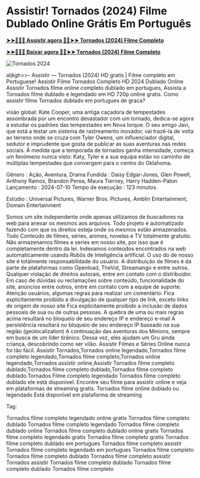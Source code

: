 # Assistir! Tornados (2024) Filme Dublado Online Grátis Em Português

**[➤➤🔴✅📱 Assistir agora 🔴✅➤➤ Tornados (2024) Filme Completo](https://bit.ly/3YAFbzY)**

**[➤➤🔴✅📱 Baixar agora 🔴✅➤➤ Tornados (2024) Filme Completo](https://bit.ly/3YAFbzY)**

![Tornados 2024](https://image.tmdb.org/t/p/w780/3HnteZs1VmlP194B7hiJeAR34p4.jpg)

aljkgh>>- Assistir — Tornados (2024) HD gratis | Filme completo em Portuguese! Assistir Filme Tornados Completo HD 2024 Dublado Online Assistir Tornados filme online completo dublado em portugues, Assista a Tornados filme dublado e legendado em HD 720p online gratis. Como assistir filme Tornados dublado em portugues de graca?

visão global:
Kate Cooper, uma antiga caçadora de tempestades assombrada por um encontro devastador com um tornado, dedica-se agora a estudar os padrões das tempestades em Nova Iorque. O seu amigo Javi, que está a testar um sistema de rastreamento inovador, vai trazê-la de volta ao terreno onde se cruza com Tyler Owens, um influenciador digital, sedutor e imprudente que gosta de publicar as suas aventuras nas redes sociais. À medida que a temporada de tornados ganha intensidade, começa um fenómeno nunca visto: Katy, Tyler e a sua equipa estão no caminho de múltiplas tempestades que convergem para o centro do Oklahoma.

Gênero      : Ação, Aventura, Drama
Fundida      : Daisy Edgar-Jones, Glen Powell, Anthony Ramos, Brandon Perea, Maura Tierney, Harry Hadden-Paton
Lançamento    : 2024-07-10
Tempo de execução : 123 minutos.

Estúdio : Universal Pictures, Warner Bros. Pictures, Amblin Entertainment, Domain Entertainment 

Somos um site independente onde apenas utilizamos de buscadores na web para anexar os mesmos aos arquivos. Todo projeto é automatizado fazendo com que os direitos esteja onde os mesmos estão armazenados. Todo Conteúdo de filmes, séries, animes, novelas e TV totalmente gratuito. Não armazenamos filmes e series em nosso site, por isso que é completamente dentro da lei. Indexamos conteúdos encontrados na web automaticamente usando Robôs de Inteligência artificial. O uso do de nosso site é totalmente responsabilidade do usuário. A distribuição de filmes é da parte de plataformas como Openload, TheVid, Streamango e entre outros. Qualquer violação de direitos autorais, entre em contato com o distribuidor. Em caso de dúvidas ou reclamações sobre conteúdo, funcionalidade do site, anúncios entre outros, entre em contato com a equipe de suporte.
Atenção usuários, algumas regras para realizar um comentário:
Fica explicitamente proibido a divulgação de qualquer tipo de link, exceto links de origem de nosso site
Fica explicitamente proibido a inclusão de dados pessoais de sua ou de outras pessoas.
A quebra de uma ou mais regras acima resultará no bloqueio de seu endereço IP e endereço e-mail
A persistência resultará no bloqueio de seu endereço IP baseado na sua região (geolocalization)
A continuação das aventuras dos Minions, sempre em busca de um líder tirânico. Dessa vez, eles ajudam um Gru ainda criança, descobrindo como ser vilão.
Assistir Filmes e Séries Online nunca foi tão fácil.
Assistir Tornados,Tornados online legendado,Tornados filme completo legendado,Tornados filme completo,Tornados online legendado,Tornados assistir online,Assistir Tornados filme completo dublado,Tornados filme completo dublado,Tornados filme completo dublado.Tornados Filme completo legendado
Tornados filme completo dublado ele está disponível. Encontre seu filme para assistir online e veja em plataformas de streaming gratis. Tornados filme online dublado ou legendado Está disponível em plataforma de streaming

Tag:

Tornados filme completo legendado online gratis
Tornados filme completo dublado
Tornados filme completo legendado
Tornados filme completo dublado online
Tornados filme completo dublado online gratis
Tornados filme completo legendado gratis
Tornados filme completo gratis
Tornados filme completo dublado em portugues
Tornados filme completo assistir
Tornados filme completo legendado em portugues
Tornados filme completo
Tornados filme completo dublado
Tornados filme completo
assistir Tornados
assistir Tornados filme completo dublado
Tornados filme completo dublado
Tornados filme completo

